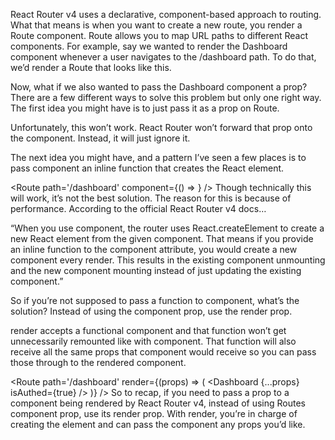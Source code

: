 React Router v4 uses a declarative, component-based approach to routing. What that means is when you want to create a new route, you render a Route component. Route allows you to map URL paths to different React components. For example, say we wanted to render the Dashboard component whenever a user navigates to the /dashboard path. To do that, we’d render a Route that looks like this.

<Route path='/dashboard' component={Dashboard} />
Now, what if we also wanted to pass the Dashboard component a prop? There are a few different ways to solve this problem but only one right way. The first idea you might have is to just pass it as a prop on Route.

<Route
  path='/dashboard'
  component={Dashboard}
  isAuthed={true}
/>
Unfortunately, this won’t work. React Router won’t forward that prop onto the component. Instead, it will just ignore it.

The next idea you might have, and a pattern I’ve seen a few places is to pass component an inline function that creates the React element.

<Route
  path='/dashboard'
  component={() => <Dashboard isAuthed={true} />}
/>
Though technically this will work, it’s not the best solution. The reason for this is because of performance. According to the official React Router v4 docs…

“When you use component, the router uses React.createElement to create a new React element from the given component. That means if you provide an inline function to the component attribute, you would create a new component every render. This results in the existing component unmounting and the new component mounting instead of just updating the existing component.”

So if you’re not supposed to pass a function to component, what’s the solution? Instead of using the component prop, use the render prop.

render accepts a functional component and that function won’t get unnecessarily remounted like with component. That function will also receive all the same props that component would receive so you can pass those through to the rendered component.

<Route
  path='/dashboard'
  render={(props) => (
    <Dashboard {...props} isAuthed={true} />
  )}
/>
So to recap, if you need to pass a prop to a component being rendered by React Router v4, instead of using Routes component prop, use its render prop. With render, you’re in charge of creating the element and can pass the component any props you’d like.
